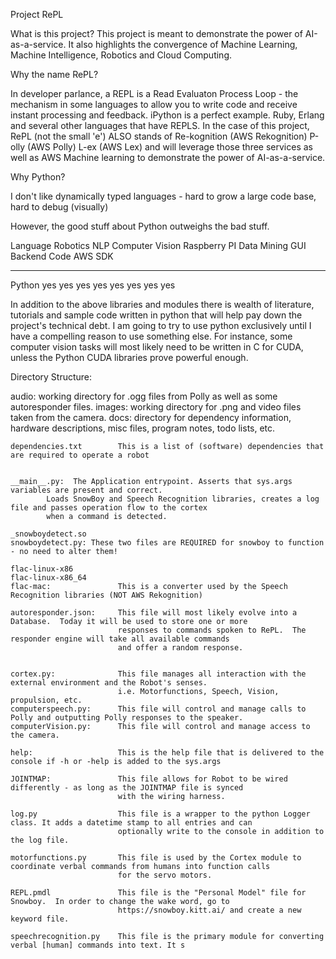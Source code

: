 Project RePL

What is this project?
This project is meant to demonstrate the power of AI-as-a-service.  It also highlights the convergence of Machine Learning,
Machine Intelligence, Robotics and Cloud Computing.

Why the name RePL?

In developer parlance, a REPL is a Read Evaluaton Process Loop - the mechanism in some languages to allow you to write code
and receive instant processing and feedback.  iPython is a perfect example.  Ruby, Erlang and several other languages that have
REPLS.  In the case of this project, RePL (not the small 'e') ALSO stands of Re-kognition (AWS Rekognition) P-olly (AWS Polly)
L-ex (AWS Lex) and will leverage those three services as well as AWS Machine learning to demonstrate the power of AI-as-a-service.


Why Python?

I don't like dynamically typed languages - hard to grow a large code base, hard to debug (visually)

However, the good stuff about Python outweighs the bad stuff.

Language	Robotics	NLP	   Computer Vision	Raspberry PI	Data Mining	   GUI	 Backend Code	AWS SDK
---------   ------	    ---	   ---------------	------------	-----------	   ---	 ------------	-------
Python		yes			yes		    yes			    yes	        yes		       yes   yes            yes


In addition to the above libraries and modules there is wealth of literature, tutorials and sample code written in python that
will help pay down the project's technical debt.  I am going to try to use python exclusively until I have a compelling
reason to use something else. For instance, some computer vision tasks will most likely need to be written in C for CUDA, unless the Python CUDA libraries
prove powerful enough.


Directory Structure:

audio: working directory for .ogg files from Polly as well as some autoresponder files.
images: working directory for .png and video files taken from the camera.
docs: directory for dependency information, hardware descriptions, misc files, program notes, todo lists, etc.

    dependencies.txt        This is a list of (software) dependencies that are required to operate a robot


    __main__.py:  The Application entrypoint. Asserts that sys.args variables are present and correct.
            Loads SnowBoy and Speech Recognition libraries, creates a log file and passes operation flow to the cortex
            when a command is detected.

    _snowboydetect.so
    snowboydetect.py: These two files are REQUIRED for snowboy to function - no need to alter them!

    flac-linux-x86
    flac-linux-x86_64
    flac-mac:               This is a converter used by the Speech Recognition libraries (NOT AWS Rekognition)

    autoresponder.json:     This file will most likely evolve into a Database.  Today it will be used to store one or more 
                            responses to commands spoken to RePL.  The responder engine will take all available commands 
                            and offer a random response.


    cortex.py:              This file manages all interaction with the external environment and the Robot's senses. 
                            i.e. Motorfunctions, Speech, Vision, propulsion, etc.
    computerspeech.py:      This file will control and manage calls to Polly and outputting Polly responses to the speaker.
    computerVision.py:      This file will control and manage access to the camera.

    help:                   This is the help file that is delivered to the console if -h or -help is added to the sys.args

    JOINTMAP:               This file allows for Robot to be wired differently - as long as the JOINTMAP file is synced 
                            with the wiring harness.
     
    log.py                  This file is a wrapper to the python Logger class. It adds a datetime stamp to all entries and can 
                            optionally write to the console in addition to the log file.
                        
    motorfunctions.py       This file is used by the Cortex module to coordinate verbal commands from humans into function calls
                            for the servo motors.
                        
    REPL.pmdl               This file is the "Personal Model" file for Snowboy.  In order to change the wake word, go to 
                            https://snowboy.kitt.ai/ and create a new keyword file.
                        
    speechrecognition.py    This file is the primary module for converting verbal [human] commands into text. It s
